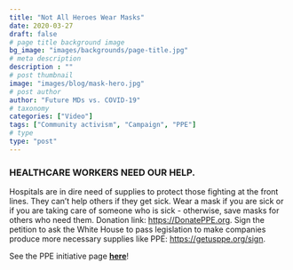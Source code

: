 ```yaml
---
title: "Not All Heroes Wear Masks"
date: 2020-03-27
draft: false
# page title background image
bg_image: "images/backgrounds/page-title.jpg"
# meta description
description : ""
# post thumbnail
image: "images/blog/mask-hero.jpg"
# post author
author: "Future MDs vs. COVID-19"
# taxonomy
categories: ["Video"]
tags: ["Community activism", "Campaign", "PPE"]
# type
type: "post"
---
```


### HEALTHCARE WORKERS NEED OUR HELP.

Hospitals are in dire need of supplies to protect those fighting at the front lines. They can’t help others if they get sick. Wear a mask if you are sick or if you are taking care of someone who is sick - otherwise, save masks for others who need them. Donation link: https://DonatePPE.org. Sign the petition to ask the White House to pass legislation to make companies produce more necessary supplies like PPE: https://getusppe.org/sign.

See the PPE initiative page [**here**](campaigns/ppe)!